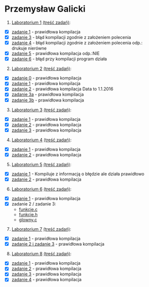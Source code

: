 # Przemysław Galicki


1. [Laboratorium 1](lab1) [(treść zadań)](http://sigma.ug.edu.pl/~stefan/Dydaktyka/JezProg/Slajdy/Labs01/):
  * [x] [zadanie 1](lab1/lab01.c) - prawidłowa kompilacja
  * [x] [zadanie 3](lab1/lab03.c) - błąd kompilacji zgodnie z założeniem polecenia
  * [x] [zadanie 4](lab1/lab04.c) - błąd kompilacji zgodnie z założeniem polecenia odp.: drukuje nierówne
  * [x] [zadanie 5](lab1/lab05.c) - prawidłowa kompilacja odp.:NIE
  * [x] [zadanie 6](lab1/lab06.c) - błąd przy kompilacji program działa

2. [Laboratorium 2](lab2) [(treść zadań)](http://sigma.ug.edu.pl/~stefan/Dydaktyka/JezProg/Slajdy/Labs02/):
  * [x] [zadanie 0](lab2/zad0.c) - prawidłowa kompilacja
  * [x] [zadanie 1](lab2/zad1.c) - prawidłowa kompilacja
  * [x] [zadanie 2](lab2/zad2.c) - prawidłowa kompilacja Data to 1.1.2016
  * [x] [zadanie 3a](lab2/zad3a.c) - prawidłowa kompilacja
  * [x] [zadanie 3b](lab2/zad3b.c) - prawidłowa kompilacja

3. [Laboratorium 3](lab3) [(treść zadań)](http://sigma.ug.edu.pl/~stefan/Dydaktyka/JezProg/Slajdy/Labs03/):
  * [x] [zadanie 1](lab3/zad1.c) - prawidłowa kompilacja
  * [x] [zadanie 2](lab3/zad2.c) - prawidłowa kompilacja
  * [x] [zadanie 3](lab3/zad3.c) - prawidłowa kompilacja
  
4. [Laboratorium 4](lab4) [(treść zadań)](http://sigma.ug.edu.pl/~stefan/Dydaktyka/JezProg/Slajdy/Labs04/):
  * [x] [zadanie 1](lab4/zad1.c) - prawidłowa kompilacja
  * [x] [zadanie 2](lab4/zad2.c) - prawidłowa kompilacja

5. [Laboratorium 5](lab5) [(treść zadań)](http://sigma.ug.edu.pl/~stefan/Dydaktyka/JezProg/Slajdy/Labs05/):
  * [x] [zadanie 1](lab5/zad1.c) - Kompiluje z informacją o błędzie ale działa prawidłowo
  * [x] [zadanie 2](lab5/zad2.c) - prawidłowa kompilacja

6. [Laboratorium 6](lab6) [(treść zadań)](http://sigma.ug.edu.pl/~stefan/Dydaktyka/JezProg/Slajdy/Labs06/):
  * [x] [zadanie 1](lab6/zad1.c) - prawidłowa kompilacja
  * [x] zadanie 2 / zadanie 3:
    * [funkcje.c](lab6/funkcje.c)
    * [funkcje.h](lab6/funkcje.h)
    * [glowny.c](lab6/glowny.c)

7. [Laboratorium 7](lab7) [(treść zadań)](http://sigma.ug.edu.pl/~stefan/Dydaktyka/JezProg/Slajdy/Labs07/):
  * [x] [zadanie 1](lab7/zad1.c) - prawidłowa kompilacja
  * [x] [zadanie 2 i zadanie 3](lab7/zad23.c) - prawidłowa kompilacja

8. [Laboratorium 8](lab8) [(treść zadań)](http://sigma.ug.edu.pl/~stefan/Dydaktyka/JezProg/Slajdy/Labs08/):
  * [x] [zadanie 1](lab8/zad1.c) - prawidłowa kompilacja
  * [x] [zadanie 2](lab8/zad2.c) - prawidłowa kompilacja
  * [x] [zadanie 3](lab8/zad3.c) - prawidłowa kompilacja
  * [x] [zadanie 4](lab8/zad4.c) - prawidłowa kompilacja
